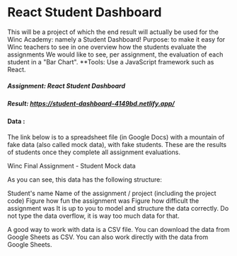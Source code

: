 # React Student Dashboard
This will be a project of which the end result will actually be used for the Winc Academy: namely a Student Dashboard!
Purpose: to make it easy for Winc teachers to see in one overview how the students evaluate the assignments
We would like to see, per assignment, the evaluation of each student in a "Bar Chart".
**Tools: Use a JavaScript framework such as React.

##### Assignment:  React Student Dashboard
##### Result: https://student-dashboard-4149bd.netlify.app/



#### Data :
The link below is to a spreadsheet file (in Google Docs) with a mountain of fake data (also called mock data), with fake students. These are the results of students once they complete all assignment evaluations.

Winc Final Assignment - Student Mock data

As you can see, this data has the following structure:

Student's name
Name of the assignment / project (including the project code)
Figure how fun the assignment was
Figure how difficult the assignment was
It is up to you to model and structure the data correctly. Do not type the data overflow, it is way too much data for that.

A good way to work with data is a CSV file. You can download the data from Google Sheets as CSV. You can also work directly with the data from Google Sheets.
